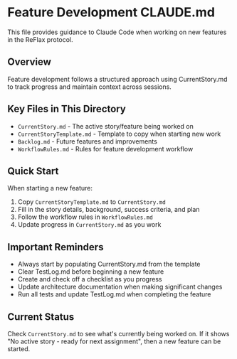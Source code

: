 # Feature Development CLAUDE.md

This file provides guidance to Claude Code when working on new features in the ReFlax protocol.

## Overview

Feature development follows a structured approach using CurrentStory.md to track progress and maintain context across sessions.

## Key Files in This Directory

- `CurrentStory.md` - The active story/feature being worked on
- `CurrentStoryTemplate.md` - Template to copy when starting new work
- `Backlog.md` - Future features and improvements
- `WorkflowRules.md` - Rules for feature development workflow

## Quick Start

When starting a new feature:
1. Copy `CurrentStoryTemplate.md` to `CurrentStory.md`
2. Fill in the story details, background, success criteria, and plan
3. Follow the workflow rules in `WorkflowRules.md`
4. Update progress in `CurrentStory.md` as you work

## Important Reminders

- Always start by populating CurrentStory.md from the template
- Clear TestLog.md before beginning a new feature
- Create and check off a checklist as you progress
- Update architecture documentation when making significant changes
- Run all tests and update TestLog.md when completing the feature

## Current Status

Check `CurrentStory.md` to see what's currently being worked on. If it shows "No active story - ready for next assignment", then a new feature can be started.